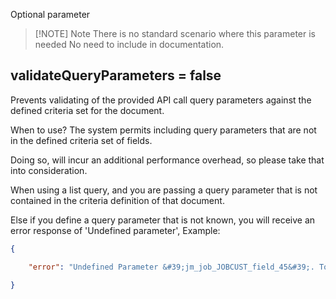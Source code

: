 

Optional parameter

> [!NOTE] Note
> There is no standard scenario where this parameter is needed
> No need to include in documentation.



## validateQueryParameters = false

Prevents validating of the provided API call query parameters against the defined criteria set for the document.

When to use?
The system permits including query parameters that are not in the defined criteria set of fields.

Doing so, will incur an additional performance overhead, so please take that into consideration.

When using a list query, and you are passing a query parameter that is not contained in the criteria definition of that document.

Else if you define a query parameter that is not known, you will receive an error response of 'Undefined parameter', 
Example:
```json
{

    "error": "Undefined Parameter &#39;jm_job_JOBCUST_field_45&#39;. To allow undefined parameters pass validateQueryParameters = false"

}
```